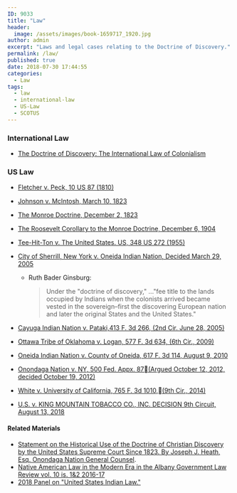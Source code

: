 ```yaml
---
ID: 9033
title: "Law"
header:
  image: /assets/images/book-1659717_1920.jpg
author: admin
excerpt: "Laws and legal cases relating to the Doctrine of Discovery."
permalink: /law/
published: true
date: 2018-07-30 17:44:55
categories:
  - Law
tags:
  - law
  - international-law
  - US-Law
  - SCOTUS
---
```

### International Law

  *   [The Doctrine of Discovery: The International Law of Colonialism](/the-doctrine-of-discovery-the-international-law-of-colonialism/)

### US Law

  *   [Fletcher v. Peck, 10 US 87 (1810)](https://doctrineofdiscovery.org/fletcher-v-peck-10-us-87-1810/)
  *   [Johnson v. McIntosh, March 10, 1823](/johnson-v-mcintosh/)
  *   [The Monroe Doctrine, December 2, 1823](/monroe-doctrine/)
  *   [The Roosevelt Corollary to the Monroe Doctrine, December 6, 1904](/roosevelt-corollary/)
  *   [Tee-Hit-Ton v. The United States. US, 348 US 272 (1955)](https://doctrineofdiscovery.org/tee-hit-ton/)
  *   [City of Sherrill, New York v. Oneida Indian Nation, Decided March 29, 2005](/sherrill-v-oneida-opinion-of-the-court/)
      *   Ruth Bader Ginsburg:

            > Under the "doctrine of discovery," ..."fee title to the lands occupied by Indians when the colonists arrived became vested in the sovereign–first the discovering European nation and later the original States and the United States."

  *   [Cayuga Indian Nation v. Pataki,413 F. 3d 266, (2nd Cir. June 28, 2005)](https://doctrineofdiscovery.org/cayuga-v-pataki/)
  *   [Ottawa Tribe of Oklahoma v. Logan, 577 F. 3d 634, (6th Cir., 2009)](https://doctrineofdiscovery.org/ottawa-v-logan/)
  *   [Oneida Indian Nation v. County of Oneida, 617 F. 3d 114, August 9, 2010](https://doctrineofdiscovery.org/oneida-indian-nation-v-county-of-oneida/)
  *   [Onondaga Nation v. NY, 500 Fed. Appx. 87(Argued October 12, 2012, decided October 19, 2012)](https://doctrineofdiscovery.org/onondaga-nation-v-ny/)
  *   [White v. University of California, 765 F. 3d 1010,(9th Cir., 2014)](https://doctrineofdiscovery.org/white-v-univ-of-cal/)
  *   [U.S. v. KING MOUNTAIN TOBACCO CO., INC. DECISION 9th Circuit, August 13, 2018](https://doctrineofdiscovery.org/u-s-v-king-mountain-tobacco/)

#### Related Materials

  *   [Statement on the Historical Use of the Doctrine of Christian Discovery by the United States Supreme Court Since 1823. By Joseph J. Heath, Esq. Onondaga Nation General Counsel](/statement-on-the-historical-use-of-the-doctrine-of-christian-discovery-by-the-united-states-supreme-court-since-1823/).
  *   [Native American Law in the Modern Era in the Albany Government Law Review vol. 10 is. 1&2 2016-17](/native-american-law-in-the-modern-era/)
  *   [2018 Panel on "United States Indian Law."](https://doctrineofdiscovery.org/us-indian-law-panel/)
&nbsp;
